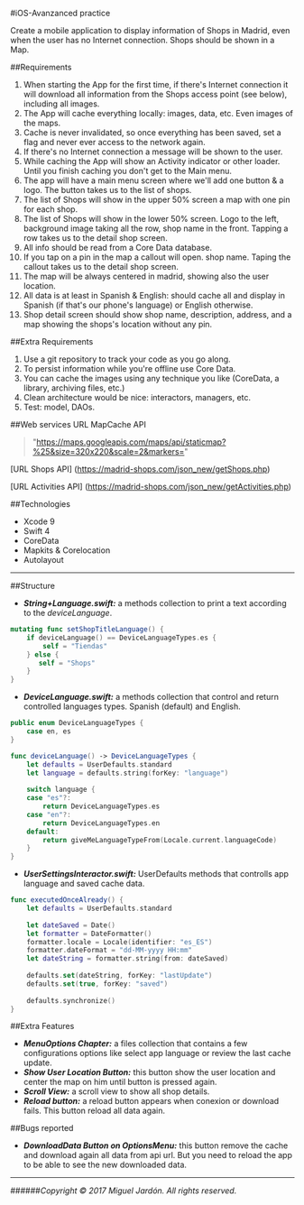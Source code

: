 #iOS-Avanzanced practice

Create a mobile application to display information of Shops in Madrid, even when the user has no Internet connection. Shops should be shown in a Map.

##Requirements
1. When starting the App for the first time, if there's Internet connection it will download all information from the Shops access point (see below), including all images.2. The App will cache everything locally: images, data, etc. Even images of the maps.3. Cache is never invalidated, so once everything has been saved, set a flag and never ever access to the network again.4. If there's no Internet connection a message will be shown to the user.5. While caching the App will show an Activity indicator or other loader. Until you finish caching you don't get to the Main menu.6. The app will have a main menu screen where we'll add one button & a logo. The button takes us to the list of shops.7. The list of Shops will show in the upper 50% screen a map with one pin for each shop.8. The list of Shops will show in the lower 50% screen. Logo to the left, background image taking all the row, shop name in the front. Tapping a row takes us to the detail shop screen.9. All info should be read from a Core Data database.10. If you tap on a pin in the map a callout will open.shop name. Taping the callout takes us to the detail shop screen.11. The map will be always centered in madrid, showing also the user location.12. All data is at least in Spanish & English: should cache all and display in Spanish (if that's our phone's language) or English otherwise.13. Shop detail screen should show shop name, description, address, and a map showing the shops's location without any pin.

##Extra Requirements
1. Use a git repository to track your code as you go along.
2. To persist information while you're offline use Core Data.
3. You can cache the images using any technique you like (CoreData, a library, archiving files, etc.)
4. Clean architecture would be nice: interactors, managers, etc.
5. Test: model, DAOs.

##Web services
URL MapCache API
>"https://maps.googleapis.com/maps/api/staticmap?%25&size=320x220&scale=2&markers="

[URL Shops API] (https://madrid-shops.com/json_new/getShops.php)

[URL Activities API] (https://madrid-shops.com/json_new/getActivities.php)

##Technologies
* Xcode 9
* Swift 4
* CoreData
* Mapkits & Corelocation
* Autolayout

---

##Structure
* ***String+Language.swift:*** a methods collection to print a text according to the *deviceLanguage*.

```swift
mutating func setShopTitleLanguage() {
	if deviceLanguage() == DeviceLanguageTypes.es {
		self = "Tiendas"
    } else {
       self = "Shops"
    }
}
```

* ***DeviceLanguage.swift:*** a methods collection that control and return controlled languages types. Spanish (default) and English.

```swift
public enum DeviceLanguageTypes {
    case en, es
}
```

```swift
func deviceLanguage() -> DeviceLanguageTypes {
    let defaults = UserDefaults.standard
    let language = defaults.string(forKey: "language")
    
    switch language {
    case "es"?:
        return DeviceLanguageTypes.es
    case "en"?:
        return DeviceLanguageTypes.en
    default:
        return giveMeLanguageTypeFrom(Locale.current.languageCode)
    }
}
```

* ***UserSettingsInteractor.swift:*** UserDefaults methods that controlls app language and saved cache data.

```swift
func executedOnceAlready() {
	let defaults = UserDefaults.standard
        
	let dateSaved = Date()
	let formatter = DateFormatter()
	formatter.locale = Locale(identifier: "es_ES")
	formatter.dateFormat = "dd-MM-yyyy HH:mm"
	let dateString = formatter.string(from: dateSaved)
        
	defaults.set(dateString, forKey: "lastUpdate")
	defaults.set(true, forKey: "saved")
        
	defaults.synchronize()
}
```

##Extra Features
* ***MenuOptions Chapter:*** a files collection that contains a few configurations options like select app language or review the last cache update.
* ***Show User Location Button:*** this button show the user location and center the map on him until button is pressed again.
* ***Scroll View:*** a scroll view to show all shop details.
* ***Reload button:*** a reload button appears when conexion or download fails. This button reload all data again.

##Bugs reported

* ***DownloadData Button on OptionsMenu:*** this button remove the cache and download again all data from api url. But you need to reload the app to be able to see the new downloaded data.

---
######*Copyright © 2017 Miguel Jardón. All rights reserved.*